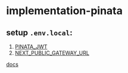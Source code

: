 # implementation-pinata

## setup `.env.local`:

1. [PINATA_JWT](https://app.pinata.cloud/gateway)
2. [NEXT_PUBLIC_GATEWAY_URL](https://app.pinata.cloud/developers/api-keys)

[docs](https://docs.pinata.cloud/docs/nextjs-starter)
